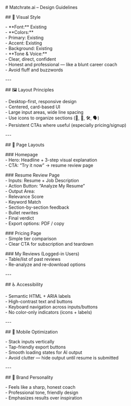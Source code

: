 \# Matchrate.ai – Design Guidelines

\#\# 🎨 Visual Style

\- \*\*Font:\*\* Existing  
\- \*\*Colors:\*\*  
  \- Primary: Existing  
  \- Accent: Existing  
  \- Background: Existing  
\- \*\*Tone & Voice:\*\*  
  \- Clear, direct, confident  
  \- Honest and professional — like a blunt career coach  
  \- Avoid fluff and buzzwords

\---

\#\# 🖼 Layout Principles

\- Desktop-first, responsive design  
\- Centered, card-based UI  
\- Large input areas, wide line spacing  
\- Use icons to organize sections (🎯, 📂, 🛠️, 🗣️)  
\- Persistent CTAs where useful (especially pricing/signup)

\---

\#\# 📄 Page Layouts

\#\#\# Homepage  
\- Hero: Headline \+ 3-step visual explanation  
\- CTA: “Try it now” → resume review page

\#\#\# Resume Review Page  
\- Inputs: Resume \+ Job Description  
\- Action Button: “Analyze My Resume”  
\- Output Area:  
  \- Relevance Score  
  \- Keyword Match  
  \- Section-by-section feedback  
  \- Bullet rewrites  
  \- Final verdict  
\- Export options: PDF / copy

\#\#\# Pricing Page  
\- Simple tier comparison  
\- Clear CTA for subscription and teardown

\#\#\# My Reviews (Logged-in Users)  
\- Table/list of past reviews  
\- Re-analyze and re-download options

\---

\#\# ♿ Accessibility

\- Semantic HTML \+ ARIA labels  
\- High-contrast text and buttons  
\- Keyboard navigation across inputs/buttons  
\- No color-only indicators (icons \+ labels)

\---

\#\# 📱 Mobile Optimization

\- Stack inputs vertically  
\- Tap-friendly export buttons  
\- Smooth loading states for AI output  
\- Avoid clutter — hide output until resume is submitted

\---

\#\# 🧠 Brand Personality

\- Feels like a sharp, honest coach  
\- Professional tone, friendly design  
\- Emphasizes results over inspiration

